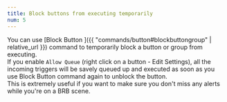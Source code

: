 ```yaml
---
title: Block buttons from executing temporarily
num: 5
---
```


You can use  [Block Button ]({{ "commands/button#blockbuttongroup" | relative_url }}) command to temporarily block a button or group from executing.\
 If you enable `Allow Queue` (right click on a button - Edit Settings), all the incoming triggers will be savely queued up and executed as soon as you use Block Button command again to unblock the button.\
This is extremely useful if you want to make sure you don't miss any alerts while you're on a BRB scene. 